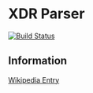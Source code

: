 XDR Parser
==========

[![Build Status](https://secure.travis-ci.org/brendanhay/xdr.png)](http://travis-ci.org/brendanhay/xdr)


Information
-----------

[Wikipedia Entry](http://en.wikipedia.org/wiki/External_Data_Representation)
